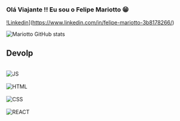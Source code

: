 ### Olá Viajante !! Eu sou o Felipe Mariotto 😁

[!Linkedin](https://img.shields.io/badge/LinkedIn-0077B5?style=for-the-badge&logo=linkedin&logoColor=white)](https://www.linkedin.com/in/felipe-mariotto-3b8178266/)

![Mariotto GitHub stats](https://github-readme-stats.vercel.app/api?username=mariottinrs&hide=contribs,prs)

## Devolp

<div style="display: inline_block"><br>
  <img src="https://img.shields.io/badge/JavaScript-F7DF1E?style=for-the-badge&logo=javascript&logoColor=black" alt="JS" align="center">
</div>
<div style="display: inline_block"><br>
  <img src="https://img.shields.io/badge/HTML5-E34F26?style=for-the-badge&logo=html5&logoColor=white" alt="HTML" align="center">
</div>
<div style="display: inline_block"><br>
  <img src="https://img.shields.io/badge/CSS3-1572B6?style=for-the-badge&logo=css3&logoColor=white" alt="CSS" align="center">
</div>
<div style="display: inline_block"><br>
  <img src="https://img.shields.io/badge/React-20232A?style=for-the-badge&logo=react&logoColor=61DAFB" alt="REACT" align="center">
</div>


